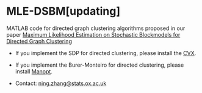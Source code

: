 # MLE-DSBM[updating]
MATLAB code for directed graph clustering algorithms proposed in our paper [Maximum Likelihood Estimation on Stochastic Blockmodels
for Directed Graph Clustering](http://arxiv.org/abs/2403.19516)

- If you implement the SDP for directed clustering, please install the [CVX](https://cvxr.com/cvx/).

- If you implement the Burer-Monteiro for directed clustering, please install [Manopt](https://www.manopt.org/tutorial.html).

- Contact: ning.zhang@stats.ox.ac.uk
